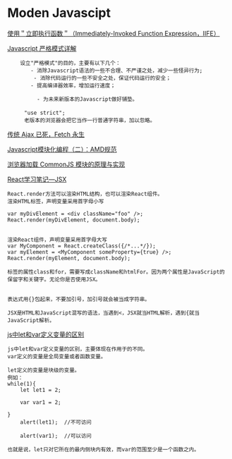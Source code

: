 # Moden Javascipt

[使用＂立即执行函数＂（Immediately-Invoked Function Expression，IIFE）](http://www.ithao123.cn/content-5615777.html)

[Javascript 严格模式详解](http://www.ruanyifeng.com/blog/2013/01/javascript_strict_mode.html)

```
	设立"严格模式"的目的，主要有以下几个：
	　　- 消除Javascript语法的一些不合理、不严谨之处，减少一些怪异行为;
　　	   - 消除代码运行的一些不安全之处，保证代码运行的安全；
	　　- 提高编译器效率，增加运行速度；

　　		- 为未来新版本的Javascript做好铺垫。

　　	"use strict";	
　　	老版本的浏览器会把它当作一行普通字符串，加以忽略。
```
[传统 Ajax 已死，Fetch 永生](https://segmentfault.com/a/1190000003810652)

[Javascript模块化编程（二）：AMD规范](http://www.ruanyifeng.com/blog/2012/10/asynchronous_module_definition.html)


[浏览器加载 CommonJS 模块的原理与实现](http://www.ruanyifeng.com/blog/2015/05/commonjs-in-browser.html)

[React学习笔记—JSX](https://segmentfault.com/a/1190000002646155)

	React.render方法可以渲染HTML结构，也可以渲染React组件。
	渲染HTML标签，声明变量采用首字母小写
	
	var myDivElement = <div className="foo" />;
	React.render(myDivElement, document.body);
	
	
	渲染React组件，声明变量采用首字母大写
	var MyComponent = React.createClass({/*...*/});
	var myElement = <MyComponent someProperty={true} />;
	React.render(myElement, document.body);
	
	标签的属性class和for，需要写成className和htmlFor。因为两个属性是JavaScript的保留字和关键字。无论你是否使用JSX。
	
	
	表达式用{}包起来，不要加引号，加引号就会被当成字符串。

	JSX是HTML和JavaScript混写的语法，当遇到<，JSX就当HTML解析，遇到{就当JavaScript解析。



[js中let和var定义变量的区别](http://zhidao.baidu.com/question/329685205173520085.html)

	js中let和var定义变量的区别，主要体现在作用于的不同。
	var定义的变量是全局变量或者函数变量。

	let定义的变量是块级的变量。
	例如：
	while(1){
    	let let1 = 2;

    	var var1 = 2;

	}
    	alert(let1);  //不可访问

	    alert(var1);  //可以访问

	也就是说，let只对它所在的最内侧块内有效，而var的范围至少是一个函数之内。